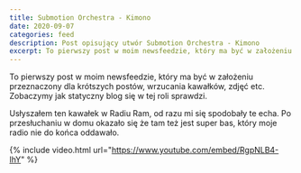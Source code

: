 ```yaml
---
title: Submotion Orchestra - Kimono
date: 2020-09-07
categories: feed
description: Post opisujący utwór Submotion Orchestra - Kimono
excerpt: To pierwszy post w moim newsfeedzie, który ma być w założeniu przeznaczony dla krótszych postów, wrzucania kawałków, zdjęć etc. Zobaczymy jak statyczny blog się w tej roli sprawdzi.
---
```


 To pierwszy post w moim newsfeedzie, który ma być w założeniu przeznaczony dla krótszych postów, wrzucania kawałków, zdjęć etc. Zobaczymy jak statyczny blog się w tej roli sprawdzi.

Usłyszałem ten kawałek w Radiu Ram, od razu mi się spodobały te echa. Po przesłuchaniu w domu okazało się że tam też jest super bas, który moje radio nie do końca oddawało. 

<!--more-->

{% include video.html url="https://www.youtube.com/embed/RgpNLB4-lhY" %}
